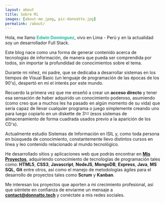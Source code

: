```yaml
---
layout: about
title: Sobre Mi
images: [about-me.jpeg, pic-donnatto.jpg]
permalink: /about/
---
```


Hola, me llamo <span style="color:#1ABC9C">**Edwin Dominguez**</span>, vivo en Lima - Perú y en la actualidad soy un desarrollador Full Stack.

Este blog nace como una forma de generar contenido acerca de tecnologías de información, de manera que pueda ser comprendida por todos, sin importar la profundidad de conocimientos sobre el tema.

Durante mi niñez, mi padre, que se dedicaba a desarrollar sistemas en los tiempos de Visual Basic (un lenguaje de programación de las épocas de los 90's), despertó en mí el interés por este mundo.

Recuerdo la primera vez que me enseñó a crear un <strong>acceso directo</strong> y tener esa sensación de haber adquirido un conocimiento poderoso, asumiendo (como creo que a muchos les ha pasado en algún momento de su vida) que sería capaz de llevar cualquier programa o juego simplemente creando uno para luego copiarlo en un diskette de 3<sup><sub>1/2</sub></sup> (esos sistemas de almacenamiento de forma cuadrada usados previo a la aparición de los CD's).

Actualmente estudio Sistemas de Información en ISIL y, como toda persona en búsqueda de conocimiento, constantemente llevo distintos cursos en línea y leo contenido relacionado al mundo tecnológico.

He desarrollado sitios y aplicaciones web que podrás encontrar en <a target="_blank" href="https://blog.donnatto.me/projects">**Mis Proyectos**</a>, adquiriendo conocimiento de tecnologías de programación tales como: **HTML5**, **CSS3**, **Javascript**, **NodeJS**, **MongoDB**, **Express**, **Java**, **MS SQL**, **Git** entre otros, así como el manejo de metodologías ágiles para el desarrollo de proyectos tales como **Scrum** y **Kanban**.

Me interesan los proyectos que aporten a mi crecimiento profesional, así que siéntete en confianza de enviarme un mensaje a <a href="mailto:contact@donnatto.tech" target="_blank">**contact@donnatto.tech**</a> y conéctate a mis redes sociales.

